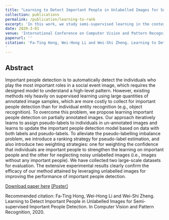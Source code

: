 ```yaml
---
title: "Learning to Detect Important People in Unlabelled Images for Semi-supervised Important People Detection"
collection: publications
permalink: /publication/learning-to-rank
excerpt: 'In this work, we study semi-supervised learning in the context of important people detection and propose a semi-supervised learning method for this task.'
date: 2020-3-01
venue: 'International Conference on Computer Vision and Pattern Recognition'
paperurl: ''
citation: 'Fa-Ting Hong, Wei-Hong Li and Wei-Shi Zheng. Learning to Detect Important People in Unlabelled Images for Semi-supervised Important People Detection. In Computer Vision and Pattern Recognition, 2020.
'
---
```

## Abstract
Important people detection is to automatically detect the individuals who play the most important roles in a social event image, which requires the designed model to understand a high-level pattern. However, existing methods rely heavily on supervised learning using large quantities of annotated image samples, which are more costly to collect for important people detection than for individual entity recognition (e.g., object recognition). To overcome this problem, we propose learning important people detection on partially annotated images. Our approach iteratively learns to assign pseudo-labels to individuals in un-annotated images and learns to update the important people detection model based on data with both labels and pseudo-labels. To alleviate the pseudo-labelling imbalance problem, we introduce a ranking strategy for pseudo-label estimation, and also introduce two weighting strategies: one for weighting the confidence that individuals are important people to strengthen the learning on important people and the other for neglecting noisy unlabelled images (i.e., images without any important people). We have collected two large-scale datasets for evaluation. The extensive experimental results clearly confirm the efficacy of our method attained by leveraging unlabelled images for improving the performance of important people detection.

[Download paper here](https://arxiv.org/abs/2004.07568) [[Poster]](https://harlanhong.github.io/Projects/Learning-to-Rank/1842-poster.pdf)

Recommended citation: Fa-Ting Hong, Wei-Hong Li and Wei-Shi Zheng. Learning to Detect Important People in Unlabelled Images for Semi-supervised Important People Detection. In Computer Vision and Pattern Recognition, 2020.